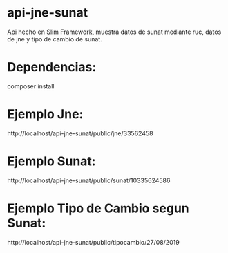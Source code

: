 # api-jne-sunat
Api hecho en Slim Framework, muestra datos de sunat mediante ruc, datos de jne y tipo de cambio de sunat.

# Dependencias:
composer install

# Ejemplo Jne:
http://localhost/api-jne-sunat/public/jne/33562458

# Ejemplo Sunat:
http://localhost/api-jne-sunat/public/sunat/10335624586

# Ejemplo Tipo de Cambio segun Sunat:
http://localhost/api-jne-sunat/public/tipocambio/27/08/2019
